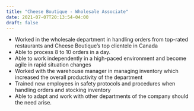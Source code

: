 ```yaml
---
title: "Cheese Boutique - Wholesale Associate"
date: 2021-07-07T20:13:54-04:00
draft: false
---
```


- Worked in the wholesale department in handling orders from top-rated restaurants and Cheese Boutique’s top clientele in Canada
- Able to process 8 to 10 orders in a day.
- Able to work independently in a high-paced environment and become agile in rapid situation changes
- Worked with the warehouse manager in managing inventory which increased the overall productivity of the department
- Trained new employees in safety protocols and procedures when handling orders and stocking inventory
- Able to adapt and work with other departments of the company should the need arise.
